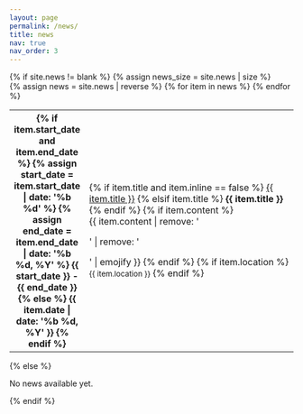 ```yaml
---
layout: page
permalink: /news/
title: news
nav: true
nav_order: 3
---
```


<div class="news">
  {% if site.news != blank %}
    {% assign news_size = site.news | size %}
    <div class="table-responsive">
      <table class="table table-sm table-borderless">
        {% assign news = site.news | reverse %}
        {% for item in news %}
          <tr>
            <th scope="row" style="width: 20%">
              {% if item.start_date and item.end_date %}
                {% assign start_date = item.start_date | date: '%b %d' %}
                {% assign end_date = item.end_date | date: '%b %d, %Y' %}
                {{ start_date }} - {{ end_date }}
              {% else %}
                {{ item.date | date: '%b %d, %Y' }}
              {% endif %}
            </th>
            <td>
              {% if item.title and item.inline == false %}
                <a class="news-title" href="{{ item.url | relative_url }}">{{ item.title }}</a>
              {% elsif item.title %}
                <strong>{{ item.title }}</strong>
              {% endif %}
              {% if item.content %}
                <br>{{ item.content | remove: '<p>' | remove: '</p>' | emojify }}
              {% endif %}
              {% if item.location %}
                <br><small class="text-muted">{{ item.location }}</small>
              {% endif %}
            </td>
          </tr>
        {% endfor %}
      </table>
    </div>
  {% else %}
    <p>No news available yet.</p>
  {% endif %}
</div>